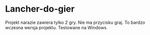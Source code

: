 # Lancher-do-gier

Projekt narazie zawiera tylko 2 gry. Nie ma przycisku graj. To bardzo wczesna wersja projektu. Testowane na Windows
